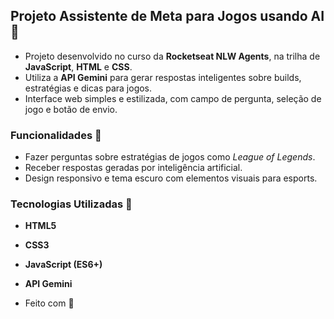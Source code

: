 ## Projeto Assistente de Meta para Jogos usando AI 🚀

- Projeto desenvolvido no curso da **Rocketseat NLW Agents**, na trilha de **JavaScript**, **HTML** e **CSS**.
- Utiliza a **API Gemini** para gerar respostas inteligentes sobre builds, estratégias e dicas para jogos.
- Interface web simples e estilizada, com campo de pergunta, seleção de jogo e botão de envio.

### Funcionalidades 🚀

- Fazer perguntas sobre estratégias de jogos como *League of Legends*.
- Receber respostas geradas por inteligência artificial.
- Design responsivo e tema escuro com elementos visuais para esports.

### Tecnologias Utilizadas 🚀

- **HTML5**
- **CSS3**
- **JavaScript (ES6+)**
- **API Gemini**

- Feito com 💜 
